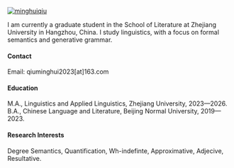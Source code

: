 

[![minghuiqiu](https://img.shields.io/badge/minghuiqiu-github-blue?logo=github)](https://github.com/minghuiqiu)

I am currently a graduate student in the School of Literature at Zhejiang University in Hangzhou, China. I study linguistics, with a focus on formal semantics and generative grammar.

#### Contact

Email: qiuminghui2023[at]163.com

#### Education
M.A., Linguistics and Applied Linguistics, Zhejiang University, 2023—2026.\
B.A., Chinese Language and Literature, Beijing Normal University, 2019—2023.

#### Research Interests
Degree Semantics, Quantification, Wh-indefinte, Approximative, Adjecive, Resultative.

